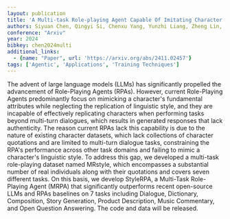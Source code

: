 ```yaml
---
layout: publication
title: 'A Multi-task Role-playing Agent Capable Of Imitating Character Linguistic Styles'
authors: Siyuan Chen, Qingyi Si, Chenxu Yang, Yunzhi Liang, Zheng Lin, Huan Liu, Weiping Wang
conference: "Arxiv"
year: 2024
bibkey: chen2024multi
additional_links:
  - {name: "Paper", url: 'https://arxiv.org/abs/2411.02457'}
tags: ['Agentic', 'Applications', 'Training Techniques']
---
```

The advent of large language models (LLMs) has significantly propelled the
advancement of Role-Playing Agents (RPAs). However, current Role-Playing Agents
predominantly focus on mimicking a character's fundamental attributes while
neglecting the replication of linguistic style, and they are incapable of
effectively replicating characters when performing tasks beyond multi-turn
dialogues, which results in generated responses that lack authenticity. The
reason current RPAs lack this capability is due to the nature of existing
character datasets, which lack collections of character quotations and are
limited to multi-turn dialogue tasks, constraining the RPA's performance across
other task domains and failing to mimic a character's linguistic style. To
address this gap, we developed a multi-task role-playing dataset named MRstyle,
which encompasses a substantial number of real individuals along with their
quotations and covers seven different tasks. On this basis, we develop
StyleRPA, a Multi-Task Role-Playing Agent (MRPA) that significantly outperforms
recent open-source LLMs and RPAs baselines on 7 tasks including Dialogue,
Dictionary, Composition, Story Generation, Product Description, Music
Commentary, and Open Question Answering. The code and data will be released.

